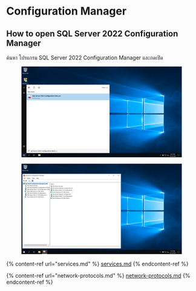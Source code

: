 # Configuration Manager

## How to open SQL Server 2022 Configuration Manager

ค้นหา โปรแกรม SQL Server 2022 Configuration Manager และกดเปิด

<div>

<figure><img src="../../../../../.gitbook/assets/Screenshot (64).png" alt=""><figcaption></figcaption></figure>

 

<figure><img src="../../../../../.gitbook/assets/Screenshot (66).png" alt=""><figcaption></figcaption></figure>

</div>

{% content-ref url="services.md" %}
[services.md](services.md)
{% endcontent-ref %}

{% content-ref url="network-protocols.md" %}
[network-protocols.md](network-protocols.md)
{% endcontent-ref %}
